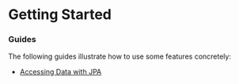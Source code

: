 # Getting Started

### Guides
The following guides illustrate how to use some features concretely:

* [Accessing Data with JPA](https://spring.io/guides/gs/accessing-data-jpa/)

